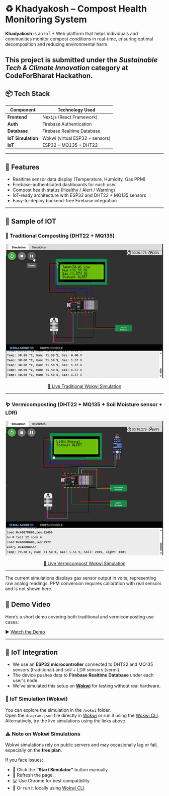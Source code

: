 # ♻️ Khadyakosh – Compost Health Monitoring System

**Khadyakosh** is an IoT + Web platform that helps individuals and communities monitor compost conditions in real-time, ensuring optimal decomposition and reducing environmental harm.

## This project is submitted under the _Sustainable Tech & Climate Innovation_ category at CodeForBharat Hackathon.

## 📦 Tech Stack

| Component          | Technology Used                 |
| ------------------ | ------------------------------- |
| **Frontend**       | Next.js (React Framework)       |
| **Auth**           | Firebase Authentication         |
| **Database**       | Firebase Realtime Database      |
| **IoT Simulation** | Wokwi (virtual ESP32 + sensors) |
| **IoT**            | ESP32 + MQ135 + DHT22           |

---

## 🚀 Features

- Realtime sensor data display (Temperature, Humidity, Gas PPM)
- Firebase-authenticated dashboards for each user
- Compost health status (Healthy / Alert / Warning)
- IoT-ready architecture with ESP32 and DHT22 + MQ135 sensors
- Easy-to-deploy backend-free Firebase integration

---

<h2>🧪 Sample of IOT</h2>

<h3>🌱 Traditional Composting (DHT22 + MQ135)</h3>
<p align="center">
  <img src="./assets/Khadyakosh_wokwi-traditional.gif" alt="Traditional Composting IOT Sample" width="500">
</p>
<p align="center">
  <a href="https://wokwi.com/projects/436373210560617473">🔗 Live Traditional Wokwi Simulation</a>
</p>

---

<h3>🪱 Vermicomposting (DHT22 + MQ135 + Soil Moisture sensor + LDR)</h3>
<p align="center">
  <img src="./assets/Khadyakosh_wokwi-vermi.gif" alt="Vermicomposting IOT Sample" width="500">
</p>
<p align="center">
  <a href="https://wokwi.com/projects/436456472645397505">🔗 Live Vermicompost Wokwi Simulation</a>
</p>

---

<p> The current simulations displays gas sensor output in volts, representing raw analog readings. PPM conversion requires calibration with real sensors and is not shown here. </p>


## 🎥 Demo Video
Here’s a short demo covering both traditional and vermicomposting use cases:

▶️ [Watch the Demo](https://drive.google.com/file/d/1lomxrIxDh68eYYbJlSyAqjMPxpgRut_l/view?usp=sharing)

---

## 📡 IoT Integration

- We use an **ESP32 microcontroller** connected to DHT22 and MQ135 sensors (traditional) and soil + LDR sensors (vermi).
- The device pushes data to **Firebase Realtime Database** under each user's node.
- We’ve simulated this setup on [**Wokwi**](https://wokwi.com) for testing without real hardware.

### 🔬 IoT Simulation (Wokwi)

You can explore the simulation in the `/wokwi` folder.  
Open the `diagram.json` file directly in [Wokwi](https://wokwi.com) or run it using the [Wokwi CLI](https://docs.wokwi.com/guides/wokwi-cli).  
Alternatively, try the live simulations using the links above.

### ⚠️ Note on Wokwi Simulations

Wokwi simulations rely on public servers and may occasionally lag or fail, especially on the **free plan**.

If you face issues:

- 🔄 Click the **“Start Simulator”** button manually.
- 🔁 Refresh the page.
- 💻 Use Chrome for best compatibility.
- 🧪 Or run it locally using [Wokwi CLI](https://docs.wokwi.com/guides/wokwi-cli).
